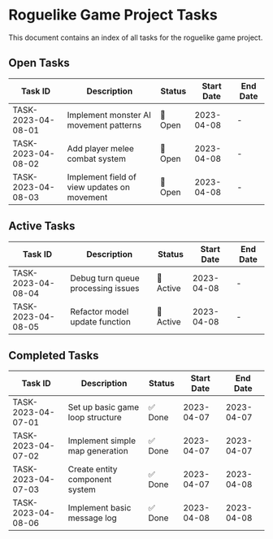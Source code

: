 # Roguelike Game Project Tasks

This document contains an index of all tasks for the roguelike game project.

## Open Tasks

| Task ID | Description | Status | Start Date | End Date |
|---------|-------------|--------|------------|----------|
| TASK-2023-04-08-01 | Implement monster AI movement patterns | 📝 Open | 2023-04-08 | - |
| TASK-2023-04-08-02 | Add player melee combat system | 📝 Open | 2023-04-08 | - |
| TASK-2023-04-08-03 | Implement field of view updates on movement | 📝 Open | 2023-04-08 | - |

## Active Tasks

| Task ID | Description | Status | Start Date | End Date |
|---------|-------------|--------|------------|----------|
| TASK-2023-04-08-04 | Debug turn queue processing issues | 🔄 Active | 2023-04-08 | - |
| TASK-2023-04-08-05 | Refactor model update function | 🔄 Active | 2023-04-08 | - |

## Completed Tasks

| Task ID | Description | Status | Start Date | End Date |
|---------|-------------|--------|------------|----------|
| TASK-2023-04-07-01 | Set up basic game loop structure | ✅ Done | 2023-04-07 | 2023-04-07 |
| TASK-2023-04-07-02 | Implement simple map generation | ✅ Done | 2023-04-07 | 2023-04-07 |
| TASK-2023-04-07-03 | Create entity component system | ✅ Done | 2023-04-07 | 2023-04-08 |
| TASK-2023-04-08-06 | Implement basic message log | ✅ Done | 2023-04-08 | 2023-04-08 |
